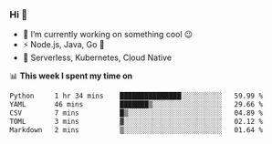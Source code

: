 ### Hi 👋

<!--
**nodejh/nodejh** is a ✨ _special_ ✨ repository because its `README.md` (this file) appears on your GitHub profile.

Here are some ideas to get you started:

- 🔭 I’m currently working on ...
- 🌱 I’m currently learning ...
- 👯 I’m looking to collaborate on ...
- 🤔 I’m looking for help with ...
- 💬 Ask me about ...
- 📫 How to reach me: ...
- 😄 Pronouns: ...
- ⚡ Fun fact: ...
-->

- 🔭 I’m currently working on something cool :wink:
- ⚡ Node.js, Java, Go :thought_balloon:
- 🤖 Serverless, Kubernetes, Cloud Native

📊 **This week I spent my time on**

<!--START_SECTION:waka-->

```txt
Python     1 hr 34 mins    ███████████████░░░░░░░░░░   59.99 %
YAML       46 mins         ███████▒░░░░░░░░░░░░░░░░░   29.66 %
CSV        7 mins          █▒░░░░░░░░░░░░░░░░░░░░░░░   04.89 %
TOML       3 mins          ▓░░░░░░░░░░░░░░░░░░░░░░░░   02.12 %
Markdown   2 mins          ▒░░░░░░░░░░░░░░░░░░░░░░░░   01.64 %
```

<!--END_SECTION:waka-->


<!--
:traffic_light: **Visitors**

![visitors](https://visitor-badge.glitch.me/badge?page_id=nodejh.nodejh)
-->

